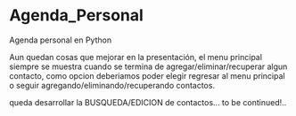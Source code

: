 # Agenda_Personal
Agenda personal en Python

Aun quedan cosas que mejorar en la presentación, el menu principal siempre se muestra cuando se termina de agregar/eliminar/recuperar algun contacto, como opcion deberiamos
poder elegir regresar al menu principal o seguir agregando/eliminando/recuperando contactos.

queda desarrollar la BUSQUEDA/EDICION de contactos... to be continued!..
